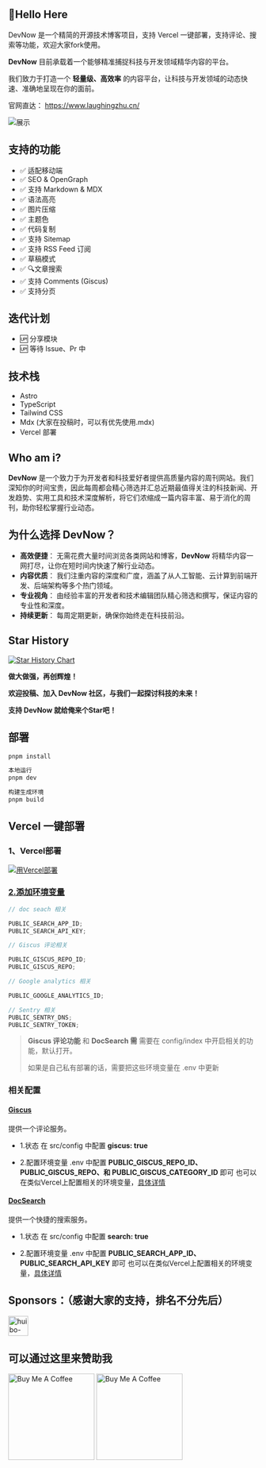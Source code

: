 ## 🚀Hello Here

DevNow 是一个精简的开源技术博客项目，支持 Vercel 一键部署，支持评论、搜索等功能，欢迎大家fork使用。

**DevNow** 目前承载着一个能够精准捕捉科技与开发领域精华内容的平台。

我们致力于打造一个 **轻量级、高效率** 的内容平台，让科技与开发领域的动态快速、准确地呈现在你的面前。

官网直达： <https://www.laughingzhu.cn/>

![展示](https://cdn.laughingzhu.cn/DevNow/hJB0pNu4AeZKlnEhgAnyn.png-thumb)

## 支持的功能

- ✅ 适配移动端
- ✅ SEO & OpenGraph
- ✅ 支持 Markdown & MDX
- ✅ 语法高亮
- ✅ 图片压缩
- ✅ 主题色
- ✅ 代码复制
- ✅ 支持 Sitemap
- ✅ 支持 RSS Feed 订阅
- ✅ 草稿模式
- ✅ 🔍文章搜索
- ✅ 支持 Comments (Giscus)
- ✅ 支持分页

## 迭代计划

- 🆙 分享模块
- 🆙 等待 Issue、Pr 中

## 技术栈

- Astro
- TypeScript
- Tailwind CSS
- Mdx (大家在投稿时，可以有优先使用.mdx)
- Vercel 部署

## Who am i?

**DevNow** 是一个致力于为开发者和科技爱好者提供高质量内容的周刊网站。我们深知你的时间宝贵，因此每周都会精心筛选并汇总近期最值得关注的科技新闻、开发趋势、实用工具和技术深度解析，将它们浓缩成一篇内容丰富、易于消化的周刊，助你轻松掌握行业动态。

## 为什么选择 DevNow？

- **高效便捷**： 无需花费大量时间浏览各类网站和博客，**DevNow** 将精华内容一网打尽，让你在短时间内快速了解行业动态。
- **内容优质**： 我们注重内容的深度和广度，涵盖了从人工智能、云计算到前端开发、后端架构等多个热门领域。
- **专业视角**： 由经验丰富的开发者和技术编辑团队精心筛选和撰写，保证内容的专业性和深度。
- **持续更新**： 每周定期更新，确保你始终走在科技前沿。

## Star History

[![Star History Chart](https://api.star-history.com/svg?repos=laughingzhu/devnow&type=Date)](https://star-history.com/#laughingzhu/devnow&Date)

**做大做强，再创辉煌！**

**欢迎投稿、加入 DevNow 社区，与我们一起探讨科技的未来！**

**支持 DevNow 就给俺来个Star吧！**

## 部署

```bash
pnpm install

本地运行
pnpm dev

构建生成环境
pnpm build
```

## Vercel 一键部署

### 1、Vercel部署

[![用Vercel部署](https://vercel.com/button)](https://vercel.com/new/clone?repository-url=https://github.com/LaughingZhu/DevNow)

### [2.添加环境变量](https://vercel.com/docs/projects/environment-variables)

```js
// doc seach 相关

PUBLIC_SEARCH_APP_ID;
PUBLIC_SEARCH_API_KEY;

// Giscus 评论相关

PUBLIC_GISCUS_REPO_ID;
PUBLIC_GISCUS_REPO;

// Google analytics 相关

PUBLIC_GOOGLE_ANALYTICS_ID;

// Sentry 相关
PUBLIC_SENTRY_DNS;
PUBLIC_SENTRY_TOKEN;
```

> **Giscus 评论功能** 和 **DocSearch 需** 需要在 config/index 中开启相关的功能，默认打开。
>
> 如果是自己私有部署的话，需要把这些环境变量在 .env 中更新

### 相关配置

#### [Giscus](https://giscus.app/zh-CN)

提供一个评论服务。

- 1.状态
  在 src/config 中配置 **giscus: true**

- 2.配置环境变量
  .env 中配置 **PUBLIC_GISCUS_REPO_ID、PUBLIC_GISCUS_REPO、和 PUBLIC_GISCUS_CATEGORY_ID** 即可
  也可以在类似Vercel上配置相关的环境变量，[具体详情](https://vercel.com/docs/projects/environment-variables)

#### [DocSearch](https://docsearch.algolia.com/docs/what-is-docsearch)

提供一个快捷的搜索服务。

- 1.状态
  在 src/config 中配置 **search: true**

- 2.配置环境变量
  .env 中配置 **PUBLIC_SEARCH_APP_ID、PUBLIC_SEARCH_API_KEY** 即可
  也可以在类似Vercel上配置相关的环境变量，[具体详情](https://vercel.com/docs/projects/environment-variables)

## Sponsors：（感谢大家的支持，排名不分先后）

<img  src='https://avatars.githubusercontent.com/u/28301482?v=4>' alt='huibo-200' width='40'  />

## 可以通过这里来赞助我

<img src="https://cdn.laughingzhu.cn/DevNow/8df0d597-93dc-44a4-9e93-ebd02f74e695.JPG" alt="Buy Me A Coffee" width="174" />

<img src="https://cdn.laughingzhu.cn/DevNow/c88193fc-14ea-4236-a3f8-13b6ef736182.JPG" alt="Buy Me A Coffee" width="174" />
